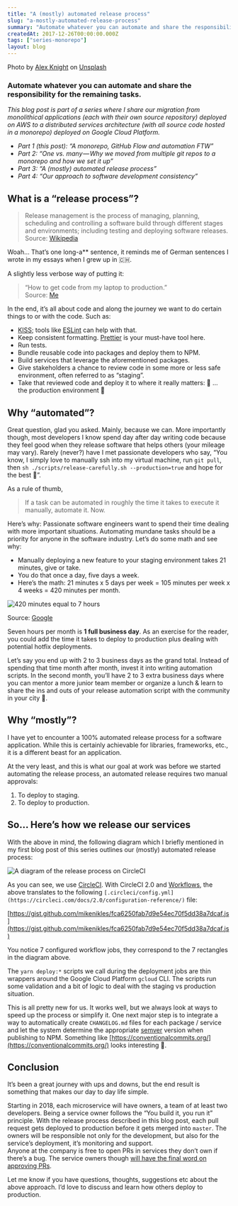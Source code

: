 ```yaml
---
title: "A (mostly) automated release process"
slug: "a-mostly-automated-release-process"
summary: "Automate whatever you can automate and share the responsibility for the remaining tasks."
createdAt: 2017-12-26T00:00:00.000Z
tags: ["series-monorepo"]
layout: blog
---
```


<script>
  const assetsBasePath = `/blog/${slug}`;
</script>

Photo by [Alex Knight](https://unsplash.com/@agkdesign?utm_source=unsplash&utm_medium=referral&utm_content=creditCopyText) on [Unsplash](https://unsplash.com/s/photos/automation?utm_source=unsplash&utm_medium=referral&utm_content=creditCopyText)

### Automate whatever you can automate and share the responsibility for the remaining tasks.

_This blog post is part of a series where I share our migration from monolithical applications (each with their own source repository) deployed on AWS to a distributed services architecture (with all source code hosted in a monorepo) deployed on Google Cloud Platform._

*   _Part 1 (this post): “A monorepo, GitHub Flow and automation FTW”_
*   _Part 2: “One vs. many — Why we moved from multiple git repos to a monorepo and how we set it up”_
*   _Part 3: “A (mostly) automated release process”_
*   _Part 4: “Our approach to software development consistency”_

## What is a “release process”?

> Release management is the process of managing, planning, scheduling and controlling a software build through different stages and environments; including testing and deploying software releases.  
> Source: [Wikipedia](https://en.wikipedia.org/wiki/Release_management)

Woah… That’s one long-a\*\* sentence, it reminds me of German sentences I wrote in my essays when I grew up in 🇨🇭.

A slightly less verbose way of putting it:

> “How to get code from my laptop to production.”  
> Source: [Me](https://twitter.com/mikenikles)

In the end, it’s all about code and along the journey we want to do certain things to or with the code. Such as:

*   [KISS](https://en.wikipedia.org/wiki/KISS_principle); tools like [ESLint](https://eslint.org/docs/about/) can help with that.
*   Keep consistent formatting. [Prettier](https://prettier.io/) is your must-have tool here.
*   Run tests.
*   Bundle reusable code into packages and deploy them to NPM.
*   Build services that leverage the aforementioned packages.
*   Give stakeholders a chance to review code in some more or less safe environment, often referred to as “staging”.
*   Take that reviewed code and deploy it to where it really matters: 🥁 …  
    the production environment 🎉

## Why “automated”?

Great question, glad you asked. Mainly, because we can. More importantly though, most developers I know spend day after day writing code because they feel good when they release software that helps others (your mileage may vary). Rarely (never?) have I met passionate developers who say, “You know, I simply love to manually ssh into my virtual machine, run `git pull`, then `sh ./scripts/release-carefully.sh --production=true` and hope for the best 🤞”.

As a rule of thumb,

> If a task can be automated in roughly the time it takes to execute it manually, automate it. Now.

Here’s why: Passionate software engineers want to spend their time dealing with more important situations. Automating mundane tasks should be a priority for anyone in the software industry. Let’s do some math and see why:

*   Manually deploying a new feature to your staging environment takes 21 minutes, give or take.
*   You do that once a day, five days a week.
*   Here’s the math: 21 minutes x 5 days per week = 105 minutes per week x 4 weeks = 420 minutes per month.

![420 minutes equal to 7 hours]({assetsBasePath}/1.jpg)

Source: [Google](https://www.google.ca/search?ei=5j4_Wv2MOpiajwOvjLz4CQ&q=400+minutes+to+hours&oq=400+minutes+to+hours&gs_l=psy-ab.3..0j0i5i10i30k1j0i5i30k1j0i8i30k1l2.126360.126360.0.126726.1.1.0.0.0.0.176.176.0j1.1.0....0...1.1.64.psy-ab..0.1.175....0.Tsb9aXPHVHE)

Seven hours per month is ****1 full business day****. As an exercise for the reader, you could add the time it takes to deploy to production plus dealing with potential hotfix deployments.

Let’s say you end up with 2 to 3 business days as the grand total. Instead of spending that time month after month, invest it into writing automation scripts. In the second month, you’ll have 2 to 3 extra business days where you can mentor a more junior team member or organize a lunch & learn to share the ins and outs of your release automation script with the community in your city 🙌.

## Why “mostly”?

I have yet to encounter a 100% automated release process for a software application. While this is certainly achievable for libraries, frameworks, etc., it is a different beast for an application.

At the very least, and this is what our goal at work was before we started automating the release process, an automated release requires two manual approvals:

1.  To deploy to staging.
2.  To deploy to production.

## So… Here’s how we release our services

With the above in mind, the following diagram which I briefly mentioned in my first blog post of this series outlines our (mostly) automated release process:

![A diagram of the release process on CircleCI]({assetsBasePath}/2.jpg)

As you can see, we use [CircleCI](https://circleci.com/). With CircleCI 2.0 and [Workflows](https://circleci.com/docs/2.0/workflows/), the above translates to the following `[.circleci/config.yml](https://circleci.com/docs/2.0/configuration-reference/)` file:

[https://gist.github.com/mikenikles/fca6250fab7d9e54ec70f5dd38a7dcaf.js](https://gist.github.com/mikenikles/fca6250fab7d9e54ec70f5dd38a7dcaf.js)

You notice 7 configured workflow jobs, they correspond to the 7 rectangles in the diagram above.

The `yarn deploy:*` scripts we call during the deployment jobs are thin wrappers around the Google Cloud Platform `gcloud` CLI. The scripts run some validation and a bit of logic to deal with the staging vs production situation.

This is all pretty new for us. It works well, but we always look at ways to speed up the process or simplify it. One next major step is to integrate a way to automatically create `CHANGELOG.md` files for each package / service and let the system determine the appropriate [semver](https://semver.org/) version when publishing to NPM. Something like [https://conventionalcommits.org/](https://conventionalcommits.org/) looks interesting 🤔.

## Conclusion

It’s been a great journey with ups and downs, but the end result is something that makes our day to day life simple.

Starting in 2018, each microservice will have owners, a team of at least two developers. Being a service owner follows the “You build it, you run it” principle. With the release process described in this blog post, each pull request gets deployed to production before it gets merged into `master`. The owners will be responsible not only for the development, but also for the service’s deployment, it’s monitoring and support.  
Anyone at the company is free to open PRs in services they don’t own if there’s a bug. The service owners though [will have the final word on approving PRs](https://help.github.com/articles/about-codeowners/).

Let me know if you have questions, thoughts, suggestions etc about the above approach. I’d love to discuss and learn how others deploy to production.